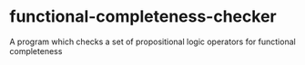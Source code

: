 # functional-completeness-checker
A program which checks a set of propositional logic operators for functional completeness
